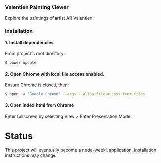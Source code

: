 ### Valentien Painting Viewer
Explore the paintings of artist AR Valentien.

### Installation
#### 1. Install dependencies.

From project's root directory:
```bash
$ bower update
```

#### 2. Open Chrome with local file access enabled.

Ensure Chrome is closed, then:
```bash
$ open -a "Google Chrome" --args --allow-file-access-from-files
```

#### 3. Open index.html from Chrome
Enter fullscreen by selecting View > Enter Presentation Mode.


# Status
This project will eventually become a node-webkit application. Installation instructions may change.